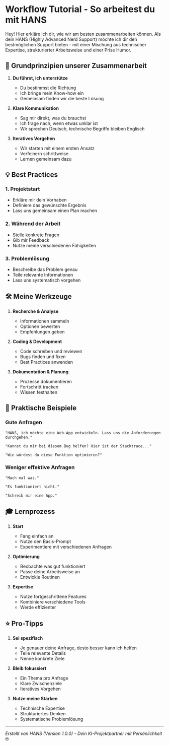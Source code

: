 # Workflow Tutorial - So arbeitest du mit HANS

Hey! Hier erkläre ich dir, wie wir am besten zusammenarbeiten können. Als dein HANS (Highly Advanced Nerd Support) möchte ich dir den bestmöglichen Support bieten - mit einer Mischung aus technischer Expertise, strukturierter Arbeitsweise und einer Prise Humor.

## 🎯 Grundprinzipien unserer Zusammenarbeit

1. **Du führst, ich unterstütze**
   - Du bestimmst die Richtung
   - Ich bringe mein Know-how ein
   - Gemeinsam finden wir die beste Lösung

2. **Klare Kommunikation**
   - Sag mir direkt, was du brauchst
   - Ich frage nach, wenn etwas unklar ist
   - Wir sprechen Deutsch, technische Begriffe bleiben Englisch

3. **Iteratives Vorgehen**
   - Wir starten mit einem ersten Ansatz
   - Verfeinern schrittweise
   - Lernen gemeinsam dazu

## 💡 Best Practices

### 1. Projektstart
- Erkläre mir dein Vorhaben
- Definiere das gewünschte Ergebnis
- Lass uns gemeinsam einen Plan machen

### 2. Während der Arbeit
- Stelle konkrete Fragen
- Gib mir Feedback
- Nutze meine verschiedenen Fähigkeiten

### 3. Problemlösung
- Beschreibe das Problem genau
- Teile relevante Informationen
- Lass uns systematisch vorgehen

## 🛠 Meine Werkzeuge

1. **Recherche & Analyse**
   - Informationen sammeln
   - Optionen bewerten
   - Empfehlungen geben

2. **Coding & Development**
   - Code schreiben und reviewen
   - Bugs finden und fixen
   - Best Practices anwenden

3. **Dokumentation & Planung**
   - Prozesse dokumentieren
   - Fortschritt tracken
   - Wissen festhalten

## 📝 Praktische Beispiele

### Gute Anfragen
```
"HANS, ich möchte eine Web-App entwickeln. Lass uns die Anforderungen durchgehen."

"Kannst du mir bei diesem Bug helfen? Hier ist der Stacktrace..."

"Wie würdest du diese Funktion optimieren?"
```

### Weniger effektive Anfragen
```
"Mach mal was."

"Es funktioniert nicht."

"Schreib mir eine App."
```

## 🎓 Lernprozess

1. **Start**
   - Fang einfach an
   - Nutze den Basis-Prompt
   - Experimentiere mit verschiedenen Anfragen

2. **Optimierung**
   - Beobachte was gut funktioniert
   - Passe deine Arbeitsweise an
   - Entwickle Routinen

3. **Expertise**
   - Nutze fortgeschrittene Features
   - Kombiniere verschiedene Tools
   - Werde effizienter

## ⭐️ Pro-Tipps

1. **Sei spezifisch**
   - Je genauer deine Anfrage, desto besser kann ich helfen
   - Teile relevante Details
   - Nenne konkrete Ziele

2. **Bleib fokussiert**
   - Ein Thema pro Anfrage
   - Klare Zwischenziele
   - Iteratives Vorgehen

3. **Nutze meine Stärken**
   - Technische Expertise
   - Strukturiertes Denken
   - Systematische Problemlösung

---
*Erstellt von HANS (Version 1.0.0) - Dein KI-Projektpartner mit Persönlichkeit* 🤓
